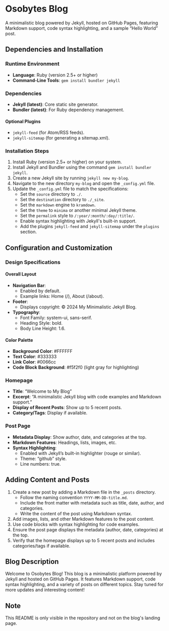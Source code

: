 # Osobytes Blog

A minimalistic blog powered by Jekyll, hosted on GitHub Pages, featuring Markdown support, code syntax highlighting, and a sample “Hello World” post.

## Dependencies and Installation

### Runtime Environment

- **Language**: Ruby (version 2.5+ or higher)
- **Command-Line Tools**: `gem install bundler jekyll`

### Dependencies

- **Jekyll (latest)**: Core static site generator.
- **Bundler (latest)**: For Ruby dependency management.

#### Optional Plugins

- `jekyll-feed` (for Atom/RSS feeds).
- `jekyll-sitemap` (for generating a sitemap.xml).

### Installation Steps

1. Install Ruby (version 2.5+ or higher) on your system.
2. Install Jekyll and Bundler using the command `gem install bundler jekyll`.
3. Create a new Jekyll site by running `jekyll new my-blog`.
4. Navigate to the new directory `my-blog` and open the `_config.yml` file.
5. Update the `_config.yml` file to match the specifications:
   - Set the `source` directory to `./`.
   - Set the `destination` directory to `./_site`.
   - Set the `markdown` engine to `kramdown`.
   - Set the `theme` to `minima` or another minimal Jekyll theme.
   - Set the `permalink` style to `/:year/:month/:day/:title/`.
   - Enable syntax highlighting with Jekyll's built-in support.
   - Add the plugins `jekyll-feed` and `jekyll-sitemap` under the `plugins` section.

## Configuration and Customization

### Design Specifications

#### Overall Layout

- **Navigation Bar**:
  - Enabled by default.
  - Example links: Home (/), About (/about).
- **Footer**:
  - Displays copyright: © 2024 My Minimalistic Jekyll Blog.
- **Typography**:
  - Font Family: system-ui, sans-serif.
  - Heading Style: bold.
  - Body Line Height: 1.6.

#### Color Palette

- **Background Color**: #FFFFFF
- **Text Color**: #333333
- **Link Color**: #0066cc
- **Code Block Background**: #f5f2f0 (light gray for highlighting)

### Homepage

- **Title**: “Welcome to My Blog”
- **Excerpt**: “A minimalistic Jekyll blog with code examples and Markdown support.”
- **Display of Recent Posts**: Show up to 5 recent posts.
- **Category/Tags**: Display if available.

### Post Page

- **Metadata Display**: Show author, date, and categories at the top.
- **Markdown Features**: Headings, lists, images, etc.
- **Syntax Highlighting**:
  - Enabled with Jekyll’s built-in highlighter (rouge or similar).
  - Theme: “github” style.
  - Line numbers: true.

## Adding Content and Posts

1. Create a new post by adding a Markdown file in the `_posts` directory.
   - Follow the naming convention `YYYY-MM-DD-title.md`.
   - Include the front matter with metadata such as title, date, author, and categories.
   - Write the content of the post using Markdown syntax.
2. Add images, lists, and other Markdown features to the post content.
3. Use code blocks with syntax highlighting for code examples.
4. Ensure the post page displays the metadata (author, date, categories) at the top.
5. Verify that the homepage displays up to 5 recent posts and includes categories/tags if available.

## Blog Description

Welcome to Osobytes Blog! This blog is a minimalistic platform powered by Jekyll and hosted on GitHub Pages. It features Markdown support, code syntax highlighting, and a variety of posts on different topics. Stay tuned for more updates and interesting content!

## Note

This README is only visible in the repository and not on the blog's landing page.
